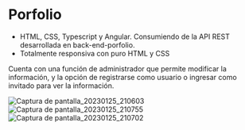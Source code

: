 # Porfolio
- HTML, CSS, Typescript y Angular. Consumiendo de la API REST desarrollada en back-end-porfolio.
- Totalmente responsiva con puro HTML y CSS

Cuenta con una función de administrador que permite modificar la información, y la opción de registrarse como usuario o ingresar como invitado para ver la información. 

![Captura de pantalla_20230125_210603](https://user-images.githubusercontent.com/104102755/214870905-456cbaf2-a0ba-4511-9ecd-d2340f2b2e3b.png)
![Captura de pantalla_20230125_210755](https://user-images.githubusercontent.com/104102755/214871012-64c51996-3388-4d8a-8311-79b75f43a1f5.png)
![Captura de pantalla_20230125_210702](https://user-images.githubusercontent.com/104102755/214871069-31daf5f7-17d6-4c92-84af-a4cf08efca95.png)
